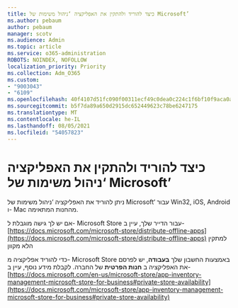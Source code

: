 ```yaml
---
title: כיצד להוריד ולהתקין את האפליקציה ‘ניהול משימות של Microsoft’
ms.author: pebaum
author: pebaum
manager: scotv
ms.audience: Admin
ms.topic: article
ms.service: o365-administration
ROBOTS: NOINDEX, NOFOLLOW
localization_priority: Priority
ms.collection: Adm_O365
ms.custom:
- "9003043"
- "6109"
ms.openlocfilehash: 40f4107d51fc090f00311ecf49c0dea0c224c1f6bf10f9aca0a0e04931e91e11
ms.sourcegitcommit: b5f7da89a650d2915dc652449623c78be6247175
ms.translationtype: MT
ms.contentlocale: he-IL
ms.lasthandoff: 08/05/2021
ms.locfileid: "54057823"
---
```

# <a name="how-to-download-and-install-microsoft-to-do"></a>כיצד להוריד ולהתקין את האפליקציה ‘ניהול משימות של Microsoft’

ניתן להוריד את האפליקציה ‘ניהול משימות של Microsoft‘ עבור Win32,‏ iOS,‏ Android ו- Mac מהחנות המתאימה.

אם יש לך גישה מוגבלת ל- Microsoft Store עבור הדייר שלך, עיין ב- [https://docs.microsoft.com/microsoft-store/distribute-offline-apps](https://docs.microsoft.com/microsoft-store/distribute-offline-apps) למתקין הלא מקוון

כדי להוריד אפליקציה מ- Microsoft Store באמצעות החשבון שלך **בעבודה**, יש לפרסם את האפליקציה ב **חנות הפרטית** של החברה. לקבלת מידע נוסף, עיין ב- [https://docs.microsoft.com/en-us/microsoft-store/app-inventory-management-microsoft-store-for-business#private-store-availability](https://docs.microsoft.com/microsoft-store/app-inventory-management-microsoft-store-for-business#private-store-availability)